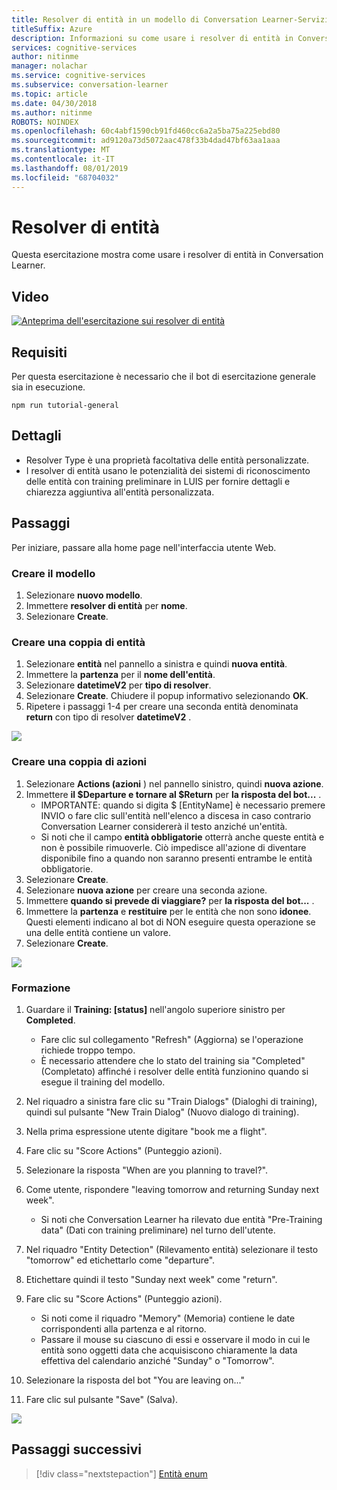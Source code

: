 ```yaml
---
title: Resolver di entità in un modello di Conversation Learner-Servizi cognitivi di Azure | Microsoft Docs
titleSuffix: Azure
description: Informazioni su come usare i resolver di entità in Conversation Learner.
services: cognitive-services
author: nitinme
manager: nolachar
ms.service: cognitive-services
ms.subservice: conversation-learner
ms.topic: article
ms.date: 04/30/2018
ms.author: nitinme
ROBOTS: NOINDEX
ms.openlocfilehash: 60c4abf1590cb91fd460cc6a2a5ba75a225ebd80
ms.sourcegitcommit: ad9120a73d5072aac478f33b4dad47bf63aa1aaa
ms.translationtype: MT
ms.contentlocale: it-IT
ms.lasthandoff: 08/01/2019
ms.locfileid: "68704032"
---
```

# <a name="entity-resolvers"></a>Resolver di entità

Questa esercitazione mostra come usare i resolver di entità in Conversation Learner.

## <a name="video"></a>Video

[![Anteprima dell'esercitazione sui resolver di entità](https://aka.ms/cl_Tutorial_v3_EntityResolvers_Preview)](https://aka.ms/cl_Tutorial_v3_EntityResolvers)

## <a name="requirements"></a>Requisiti
Per questa esercitazione è necessario che il bot di esercitazione generale sia in esecuzione.

    npm run tutorial-general

## <a name="details"></a>Dettagli

- Resolver Type è una proprietà facoltativa delle entità personalizzate.
- I resolver di entità usano le potenzialità dei sistemi di riconoscimento delle entità con training preliminare in LUIS per fornire dettagli e chiarezza aggiuntiva all'entità personalizzata.

## <a name="steps"></a>Passaggi

Per iniziare, passare alla home page nell'interfaccia utente Web.

### <a name="create-the-model"></a>Creare il modello

1. Selezionare **nuovo modello**.
2. Immettere **resolver di entità** per **nome**.
3. Selezionare **Create**.

### <a name="create-a-pair-of-entities"></a>Creare una coppia di entità

1. Selezionare **entità** nel pannello a sinistra e quindi **nuova entità**.
2. Immettere la **partenza** per il **nome dell'entità**.
3. Selezionare **datetimeV2** per **tipo di resolver**.
4. Selezionare **Create**. Chiudere il popup informativo selezionando **OK**.
5. Ripetere i passaggi 1-4 per creare una seconda entità denominata **return** con tipo di resolver **datetimeV2** .

![](../media/T09_entities.png)

### <a name="create-a-pair-of-actions"></a>Creare una coppia di azioni

1. Selezionare **Actions (azioni** ) nel pannello sinistro, quindi **nuova azione**.
2. Immettere **il $Departure e tornare al $Return** per **la risposta del bot...** .
    - IMPORTANTE: quando si digita $ [EntityName] è necessario premere INVIO o fare clic sull'entità nell'elenco a discesa in caso contrario Conversation Learner considererà il testo anziché un'entità.
    - Si noti che il campo **entità obbligatorie** otterrà anche queste entità e non è possibile rimuoverle. Ciò impedisce all'azione di diventare disponibile fino a quando non saranno presenti entrambe le entità obbligatorie.
3. Selezionare **Create**.
4. Selezionare **nuova azione** per creare una seconda azione.
5. Immettere **quando si prevede di viaggiare?** per **la risposta del bot...** .
6. Immettere la **partenza** e **restituire** per le entità che non sono **idonee**. Questi elementi indicano al bot di NON eseguire questa operazione se una delle entità contiene un valore.
7. Selezionare **Create**.

![](../media/T09_actions.png)

### <a name="training"></a>Formazione

1. Guardare il **Training: [status]** nell'angolo superiore sinistro per **Completed**.
    - Fare clic sul collegamento "Refresh" (Aggiorna) se l'operazione richiede troppo tempo.
    - È necessario attendere che lo stato del training sia "Completed" (Completato) affinché i resolver delle entità funzionino quando si esegue il training del modello.

2. Nel riquadro a sinistra fare clic su "Train Dialogs" (Dialoghi di training), quindi sul pulsante "New Train Dialog" (Nuovo dialogo di training).
3. Nella prima espressione utente digitare "book me a flight". 
4. Fare clic su "Score Actions" (Punteggio azioni).
5. Selezionare la risposta "When are you planning to travel?".
6. Come utente, rispondere "leaving tomorrow and returning Sunday next week".
    - Si noti che Conversation Learner ha rilevato due entità "Pre-Training data" (Dati con training preliminare) nel turno dell'utente.
7. Nel riquadro "Entity Detection" (Rilevamento entità) selezionare il testo "tomorrow" ed etichettarlo come "departure".
8. Etichettare quindi il testo "Sunday next week" come "return".
9. Fare clic su "Score Actions" (Punteggio azioni).
    - Si noti come il riquadro "Memory" (Memoria) contiene le date corrispondenti alla partenza e al ritorno.
    - Passare il mouse su ciascuno di essi e osservare il modo in cui le entità sono oggetti data che acquisiscono chiaramente la data effettiva del calendario anziché "Sunday" o "Tomorrow".
10. Selezionare la risposta del bot "You are leaving on..."
11. Fare clic sul pulsante "Save" (Salva).

![](../media/T09_training.png)

## <a name="next-steps"></a>Passaggi successivi

> [!div class="nextstepaction"]
> [Entità enum](./tutorial-enum-set-entity.md)
